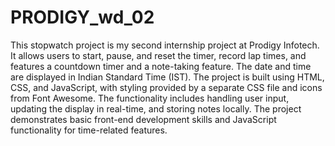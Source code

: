 # PRODIGY_wd_02

This stopwatch project is my second internship project at Prodigy Infotech. It allows users to start, pause, and reset the timer, record lap times, and features a countdown timer and a note-taking feature. The date and time are displayed in Indian Standard Time (IST). The project is built using HTML, CSS, and JavaScript, with styling provided by a separate CSS file and icons from Font Awesome. The functionality includes handling user input, updating the display in real-time, and storing notes locally. The project demonstrates basic front-end development skills and JavaScript functionality for time-related features.

